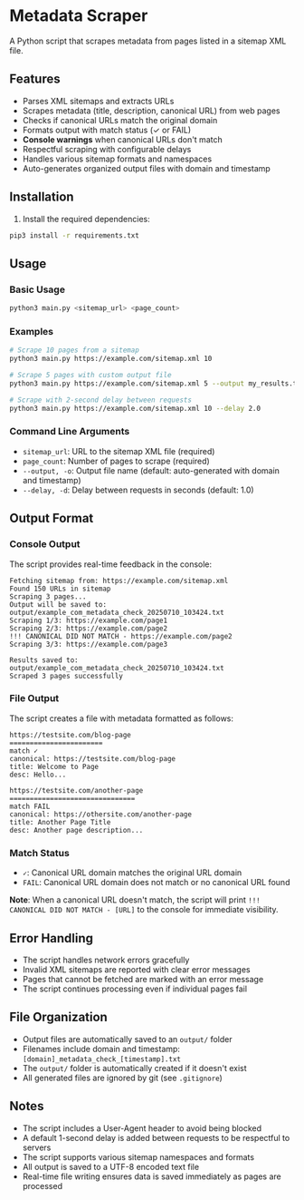 # Metadata Scraper

A Python script that scrapes metadata from pages listed in a sitemap XML file.

## Features

- Parses XML sitemaps and extracts URLs
- Scrapes metadata (title, description, canonical URL) from web pages
- Checks if canonical URLs match the original domain
- Formats output with match status (✓ or FAIL)
- **Console warnings** when canonical URLs don't match
- Respectful scraping with configurable delays
- Handles various sitemap formats and namespaces
- Auto-generates organized output files with domain and timestamp

## Installation

1. Install the required dependencies:

```bash
pip3 install -r requirements.txt
```

## Usage

### Basic Usage

```bash
python3 main.py <sitemap_url> <page_count>
```

### Examples

```bash
# Scrape 10 pages from a sitemap
python3 main.py https://example.com/sitemap.xml 10

# Scrape 5 pages with custom output file
python3 main.py https://example.com/sitemap.xml 5 --output my_results.txt

# Scrape with 2-second delay between requests
python3 main.py https://example.com/sitemap.xml 10 --delay 2.0
```

### Command Line Arguments

- `sitemap_url`: URL to the sitemap XML file (required)
- `page_count`: Number of pages to scrape (required)
- `--output, -o`: Output file name (default: auto-generated with domain and timestamp)
- `--delay, -d`: Delay between requests in seconds (default: 1.0)

## Output Format

### Console Output

The script provides real-time feedback in the console:

```
Fetching sitemap from: https://example.com/sitemap.xml
Found 150 URLs in sitemap
Scraping 3 pages...
Output will be saved to: output/example_com_metadata_check_20250710_103424.txt
Scraping 1/3: https://example.com/page1
Scraping 2/3: https://example.com/page2
!!! CANONICAL DID NOT MATCH - https://example.com/page2
Scraping 3/3: https://example.com/page3

Results saved to: output/example_com_metadata_check_20250710_103424.txt
Scraped 3 pages successfully
```

### File Output

The script creates a file with metadata formatted as follows:

```
https://testsite.com/blog-page
=======================
match ✓
canonical: https://testsite.com/blog-page
title: Welcome to Page
desc: Hello...

https://testsite.com/another-page
===============================
match FAIL
canonical: https://othersite.com/another-page
title: Another Page Title
desc: Another page description...
```

### Match Status

- `✓`: Canonical URL domain matches the original URL domain
- `FAIL`: Canonical URL domain does not match or no canonical URL found

**Note**: When a canonical URL doesn't match, the script will print `!!! CANONICAL DID NOT MATCH - [URL]` to the console for immediate visibility.

## Error Handling

- The script handles network errors gracefully
- Invalid XML sitemaps are reported with clear error messages
- Pages that cannot be fetched are marked with an error message
- The script continues processing even if individual pages fail

## File Organization

- Output files are automatically saved to an `output/` folder
- Filenames include domain and timestamp: `[domain]_metadata_check_[timestamp].txt`
- The `output/` folder is automatically created if it doesn't exist
- All generated files are ignored by git (see `.gitignore`)

## Notes

- The script includes a User-Agent header to avoid being blocked
- A default 1-second delay is added between requests to be respectful to servers
- The script supports various sitemap namespaces and formats
- All output is saved to a UTF-8 encoded text file
- Real-time file writing ensures data is saved immediately as pages are processed
